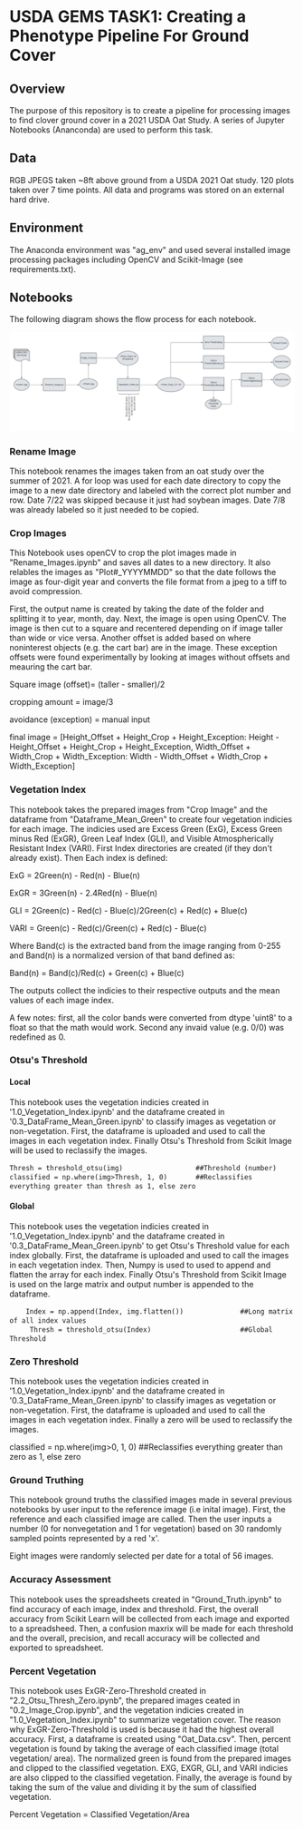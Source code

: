 # USDA GEMS TASK1: Creating a Phenotype Pipeline For Ground Cover

## Overview

The purpose of this repository is to create a pipeline for processing images to find clover ground cover in a 2021 USDA Oat Study. A series of Jupyter Notebooks (Ananconda) are used to perform this task.   


## Data 
RGB JPEGS taken ~8ft above ground from a USDA 2021 Oat study. 120 plots taken over 7 time points. All data and programs was stored on an external hard drive.




## Environment
The Anaconda environment was "ag_env" and used several installed image processing packages including OpenCV and Scikit-Image (see requirements.txt).


## Notebooks

The following diagram shows the flow process for each notebook. 

!["Figure 1: Data Flow Diagram"](https://github.com/LRosen656/USDA_GEMS_RGB_COVER/blob/main/USDA_Task_1_Simplified.png)

### Rename Image


This notebook renames the images taken from an oat study over the summer of 2021. A for loop was used for each date directory to copy the image to a new date directory and labeled with the correct plot number and row. Date 7/22 was skipped because it just had soybean images. Date 7/8 was already labeled so it just needed to be copied. 


### Crop Images

This Notebook uses openCV to crop the plot images made in "Rename_Images.ipynb" and saves all dates to a new directory. It also relables the images as "Plot#_YYYYMMDD" so that the date follows the image as four-digit year and converts the file format from a jpeg to a tiff to avoid compression.

First, the output name is created by taking the date of the folder and splitting it to year, month, day. Next, the image is open using OpenCV. The image is then cut to a square and recentered depending on if image taller than wide or vice versa. Another offset is added based on where noninterest objects (e.g. the cart bar) are in the image. These exception offsets were found experimentally by looking at images without offsets and meauring the cart bar.

Square image (offset)= (taller - smaller)/2

cropping amount = image/3 

avoidance (exception) = manual input

final image = [Height_Offset + Height_Crop + Height_Exception: Height - Height_Offset + Height_Crop + Height_Exception, 
				Width_Offset + Width_Crop + Width_Exception: Width - Width_Offset + Width_Crop + Width_Exception] 



### Vegetation Index

This notebook takes the prepared images from "Crop Image" and the dataframe from "Dataframe_Mean_Green" to create four vegetation indicies for each image. The indicies used are Excess Green (ExG), Excess Green minus Red (ExGR), Green Leaf Index (GLI), and Visible Atmospherically Resistant Index (VARI). First Index directories are created (if they don't already exist). Then Each index is defined:

ExG = 2Green(n) - Red(n) - Blue(n)

ExGR = 3Green(n) - 2.4Red(n) - Blue(n)

GLI = 2Green(c) - Red(c) - Blue(c)/2Green(c) + Red(c) + Blue(c)

VARI = Green(c) - Red(c)/Green(c) + Red(c) - Blue(c)

Where Band(c) is the extracted band from the image ranging from 0-255 and Band(n) is a normalized version of that band defined as:

Band(n) = Band(c)/Red(c) + Green(c) + Blue(c)

The outputs collect the indicies to their respective outputs and the mean values of each image index.

A few notes: first, all the color bands were converted from dtype 'uint8' to a float so that the math would work. Second any invaid value (e.g. 0/0) was redefined as 0.


### Otsu's Threshold

#### Local
This notebook uses the vegetation indicies created in '1.0_Vegetation_Index.ipynb' and the dataframe created in '0.3_DataFrame_Mean_Green.ipynb' to classify images as vegetation or non-vegetation. First, the dataframe is uploaded and used to call the images in each vegetation index. Finally Otsu's Threshold from Scikit Image will be used to reclassify the images. 



    Thresh = threshold_otsu(img)                  ##Threshold (number)
    classified = np.where(img>Thresh, 1, 0)       ##Reclassifies everything greater than thresh as 1, else zero


#### Global
This notebook uses the vegetation indicies created in '1.0_Vegetation_Index.ipynb' and the dataframe created in '0.3_DataFrame_Mean_Green.ipynb' to get Otsu's Threshold value for each index globally. First, the dataframe is uploaded and used to call the images in each vegetation index. Then, Numpy is used to used to append and flatten the array for each index. Finally Otsu's Threshold from Scikit Image is used on the large matrix and output number is appended to the dataframe.


        Index = np.append(Index, img.flatten())              ##Long matrix of all index values 
         Thresh = threshold_otsu(Index)                      ##Global Threshold  


### Zero Threshold

This notebook uses the vegetation indicies created in '1.0_Vegetation_Index.ipynb' and the dataframe created in '0.3_DataFrame_Mean_Green.ipynb' to classify images as vegetation or non-vegetation. First, the dataframe is uploaded and used to call the images in each vegetation index. Finally a zero will be used to reclassify the images. 


  classified = np.where(img>0, 1, 0)                          ##Reclassifies everything greater than zero as 1, else zero



### Ground Truthing

This notebook ground truths the classified images made in several previous notebooks by user input to the reference image (i.e inital image). First, the reference and each classified image are called. Then the user inputs a number (0 for nonvegetation and 1 for vegetation) based on 30 randomly sampled points represented by a red 'x'.

Eight images were randomly selected per date for a total of 56 images.

### Accuracy Assessment

This notebook uses the spreadsheets created in "Ground_Truth.ipynb" to find accuracy of each image, index and threshold. First, the overall accuracy from Scikit Learn will be collected from each image and exported to a spreadsheed. Then, a confusion maxrix will be made for each threshold and the overall, precision, and recall accuracy will be collected and exported to spreadsheet.

### Percent Vegetation

This notebook uses ExGR-Zero-Threshold created in "2.2_Otsu_Thresh_Zero.ipynb", the prepared images ceated in "0.2_Image_Crop.ipynb", and the vegetation indicies created in "1.0_Vegetation_Index.ipynb" to summarize vegetation cover. The reason why ExGR-Zero-Threshold is used is because it had the highest overall accuracy. First, a dataframe is created using "Oat_Data.csv". Then, percent vegetation is found by taking the average of each classified image (total vegetation/ area). The normalized green is found from the prepared images and clipped to the classified vegetation. EXG, EXGR, GLI, and VARI indicies are also clipped to the classified vegetation. Finally, the average is found by taking the sum of the value and dividing it by the sum of classified vegetation.

Percent Vegetation = Classified Vegetation/Area